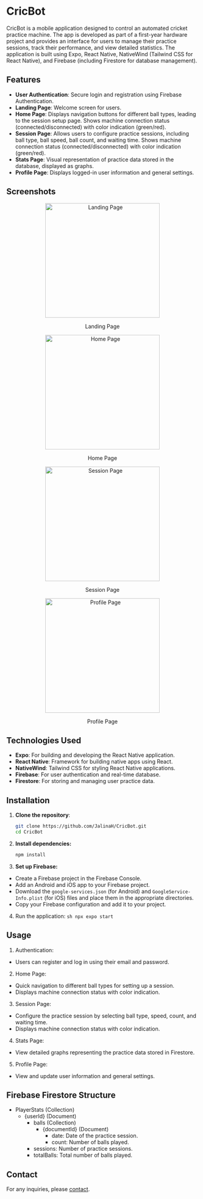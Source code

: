# CricBot

CricBot is a mobile application designed to control an automated cricket practice machine. The app is developed as part of a first-year hardware project and provides an interface for users to manage their practice sessions, track their performance, and view detailed statistics. The application is built using Expo, React Native, NativeWind (Tailwind CSS for React Native), and Firebase (including Firestore for database management).

## Features

- **User Authentication**: Secure login and registration using Firebase Authentication.
- **Landing Page**: Welcome screen for users.
- **Home Page**: Displays navigation buttons for different ball types, leading to the session setup page. Shows machine connection status (connected/disconnected) with color indication (green/red).
- **Session Page**: Allows users to configure practice sessions, including ball type, ball speed, ball count, and waiting time. Shows machine connection status (connected/disconnected) with color indication (green/red).
- **Stats Page**: Visual representation of practice data stored in the database, displayed as graphs.
- **Profile Page**: Displays logged-in user information and general settings.

## Screenshots


<div style="text-align:center">
  <img src="https://github.com/JalinaH/CricBOT/blob/master/Screenshots/landing_page.png" alt="Landing Page" width="300"/>
  <p>Landing Page</p>
</div>

<div style="text-align:center">
  <img src="https://github.com/JalinaH/CricBOT/blob/master/Screenshots/home_page.png" alt="Home Page" width="300"/>
  <p>Home Page</p>
</div>

<div style="text-align:center">
  <img src="https://github.com/JalinaH/CricBOT/blob/master/Screenshots/session_page.png" alt="Session Page" width="300"/>
  <p>Session Page</p>
</div>

<div style="text-align:center">
  <img src="https://github.com/JalinaH/CricBOT/blob/master/Screenshots/profile_page.png" alt="Profile Page" width="300"/>
  <p>Profile Page</p>
</div>

## Technologies Used

- **Expo**: For building and developing the React Native application.
- **React Native**: Framework for building native apps using React.
- **NativeWind**: Tailwind CSS for styling React Native applications.
- **Firebase**: For user authentication and real-time database.
- **Firestore**: For storing and managing user practice data.

## Installation

1. **Clone the repository**:
   ```sh
   git clone https://github.com/JalinaH/CricBot.git
   cd CricBot
   ```
2. **Install dependencies:**
   ```sh
   npm install
   ```
3. **Set up Firebase:**
  - Create a Firebase project in the Firebase Console.
  - Add an Android and iOS app to your Firebase project.
  - Download the `google-services.json` (for Android) and `GoogleService-Info.plist` (for iOS) files and place them in the appropriate directories.
  - Copy your Firebase configuration and add it to your project.

4. Run the application:
   ``sh
   npx expo start
  ``

## Usage
1. Authentication:
  - Users can register and log in using their email and password.
    
2. Home Page:
  - Quick navigation to different ball types for setting up a session.
  - Displays machine connection status with color indication.

3. Session Page:

  - Configure the practice session by selecting ball type, speed, count, and waiting time.
  - Displays machine connection status with color indication.
    
4. Stats Page:
  - View detailed graphs representing the practice data stored in Firestore.
    
5. Profile Page:
  - View and update user information and general settings.
    
## Firebase Firestore Structure
  - PlayerStats (Collection)
    - {userId} (Document)
      - balls (Collection)
        - {documentId} (Document)
          - date: Date of the practice session.
          - count: Number of balls played.
      - sessions: Number of practice sessions.
      - totalBalls: Total number of balls played.

## Contact 
For any inquiries, please [contact](mailto:jalinahirushan2002@gmail.com).
